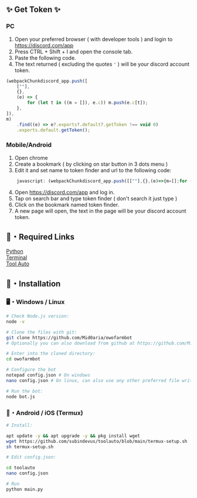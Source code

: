 ## ✨ Get Token ✨

### PC

1. Open your preferred browser ( with developer tools ) and login to https://discord.com/app
2. Press CTRL + Shift + I and open the console tab.
3. Paste the following code.
4. The text returned ( excluding the quotes `'` ) will be your discord account token.

```js
(webpackChunkdiscord_app.push([
    [""],
    {},
    (e) => {
        for (let t in ((m = []), e.c)) m.push(e.c[t]);
    },
]),
m)
    .find((e) => e?.exports?.default?.getToken !== void 0)
    .exports.default.getToken();
```

### Mobile/Android

1. Open chrome
2. Create a bookmark ( by clicking on star button in 3 dots menu )
3. Edit it and set name to token finder and url to the following code:

```javascript
    javascript: (webpackChunkdiscord_app.push([[""],{},(e)=>{m=[];for (let c in e.c) m.push(e.c[c]);},]),m).find((m) => m?.exports?.default?.getToken%20!==%20void%200)%20%20%20%20.exports.default.getToken();
```

4. Open https://discord.com/app and log in.
5. Tap on search bar and type token finder ( don't search it just type )
6. Click on the bookmark named token finder.
7. A new page will open, the text in the page will be your discord account token.

## 🔗・Required Links

[Python](https://www.python.org/)<br>
[Terminal](https://apps.microsoft.com/detail/9n0dx20hk701)<br>
[Tool Auto](https://github.com/subindevus/toolauto)

## 🎈・Installation

### 🖥️・Windows / Linux

```bash
# Check Node.js version:
node -v

# Clone the files with git:
git clone https://github.com/Mid0aria/owofarmbot
# Optionally you can also download from github at https://github.com/Mid0aria/owofarmbot/archive/refs/heads/main.zip

# Enter into the cloned directory:
cd owofarmbot

# Configure the bot
notepad config.json # On windows
nano config.json # On linux, can also use any other preferred file writing software

# Run the bot:
node bot.js
```

### 📱・Android / iOS (Termux)

```bash
# Install:

apt update -y && apt upgrade -y && pkg install wget
wget https://github.com/subindevus/toolauto/blob/main/termux-setup.sh
sh termux-setup.sh

# Edit config.json:

cd toolauto
nano config.json

# Run
python main.py
```
